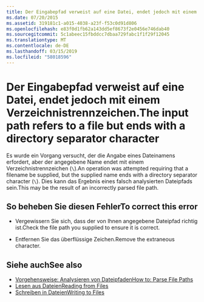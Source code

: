 ```yaml
---
title: Der Eingabepfad verweist auf eine Datei, endet jedoch mit einem Verzeichnistrennzeichen.
ms.date: 07/20/2015
ms.assetid: 319181c1-a015-4038-a23f-f53c0d91d806
ms.openlocfilehash: e83f0d1fb62a143dd5ef8673f2e0456e746dab40
ms.sourcegitcommit: 5c1abeec15fbddcc7dbaa729fabc1f1f29f12045
ms.translationtype: MT
ms.contentlocale: de-DE
ms.lasthandoff: 03/15/2019
ms.locfileid: "58018596"
---
```

# <a name="the-input-path-refers-to-a-file-but-ends-with-a-directory-separator-character"></a><span data-ttu-id="b662e-102">Der Eingabepfad verweist auf eine Datei, endet jedoch mit einem Verzeichnistrennzeichen.</span><span class="sxs-lookup"><span data-stu-id="b662e-102">The input path refers to a file but ends with a directory separator character</span></span>
<span data-ttu-id="b662e-103">Es wurde ein Vorgang versucht, der die Angabe eines Dateinamens erfordert, aber der angegebene Name endet mit einem Verzeichnistrennzeichen (`\`).</span><span class="sxs-lookup"><span data-stu-id="b662e-103">An operation was attempted requiring that a filename be supplied, but the supplied name ends with a directory separator character (`\`).</span></span> <span data-ttu-id="b662e-104">Dies kann das Ergebnis eines falsch analysierten Dateipfads sein.</span><span class="sxs-lookup"><span data-stu-id="b662e-104">This may be the result of an incorrectly parsed file path.</span></span>  
  
## <a name="to-correct-this-error"></a><span data-ttu-id="b662e-105">So beheben Sie diesen Fehler</span><span class="sxs-lookup"><span data-stu-id="b662e-105">To correct this error</span></span>  
  
-   <span data-ttu-id="b662e-106">Vergewissern Sie sich, dass der von Ihnen angegebene Dateipfad richtig ist.</span><span class="sxs-lookup"><span data-stu-id="b662e-106">Check the file path you supplied to ensure it is correct.</span></span>  
  
-   <span data-ttu-id="b662e-107">Entfernen Sie das überflüssige Zeichen.</span><span class="sxs-lookup"><span data-stu-id="b662e-107">Remove the extraneous character.</span></span>  
  
## <a name="see-also"></a><span data-ttu-id="b662e-108">Siehe auch</span><span class="sxs-lookup"><span data-stu-id="b662e-108">See also</span></span>

- [<span data-ttu-id="b662e-109">Vorgehensweise: Analysieren von Dateipfaden</span><span class="sxs-lookup"><span data-stu-id="b662e-109">How to: Parse File Paths</span></span>](../../visual-basic/developing-apps/programming/drives-directories-files/how-to-parse-file-paths.md)
- [<span data-ttu-id="b662e-110">Lesen aus Dateien</span><span class="sxs-lookup"><span data-stu-id="b662e-110">Reading from Files</span></span>](../../visual-basic/developing-apps/programming/drives-directories-files/reading-from-files.md)
- [<span data-ttu-id="b662e-111">Schreiben in Dateien</span><span class="sxs-lookup"><span data-stu-id="b662e-111">Writing to Files</span></span>](../../visual-basic/developing-apps/programming/drives-directories-files/writing-to-files.md)
